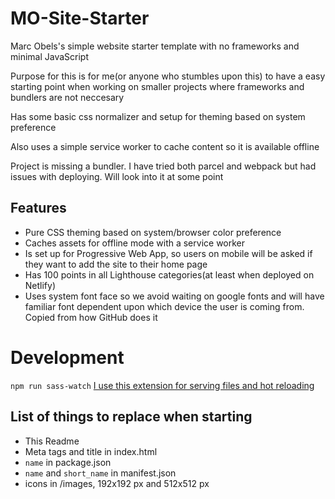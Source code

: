 # MO-Site-Starter

Marc Obels's simple website starter template with no frameworks and minimal JavaScript

Purpose for this is for me(or anyone who stumbles upon this) to have a easy starting point when working on smaller projects where frameworks and bundlers are not neccesary

Has some basic css normalizer and setup for theming based on system preference

Also uses a simple service worker to cache content so it is available offline

Project is missing a bundler. I have tried both parcel and webpack but had issues with deploying. Will look into it at some point

## Features

- Pure CSS theming based on system/browser color preference
- Caches assets for offline mode with a service worker
- Is set up for Progressive Web App, so users on mobile will be asked if they want to add the site to their home page
- Has 100 points in all Lighthouse categories(at least when deployed on Netlify)
- Uses system font face so we avoid waiting on google fonts and will have familiar font dependent upon which device the user is coming from. Copied from how GitHub does it

# Development

`npm run sass-watch`
[I use this extension for serving files and hot reloading](https://marketplace.visualstudio.com/items?itemName=ritwickdey.LiveServer)

## List of things to replace when starting

- This Readme
- Meta tags and title in index.html
- `name` in package.json
- `name` and `short_name` in manifest.json
- icons in /images, 192x192 px and 512x512 px
